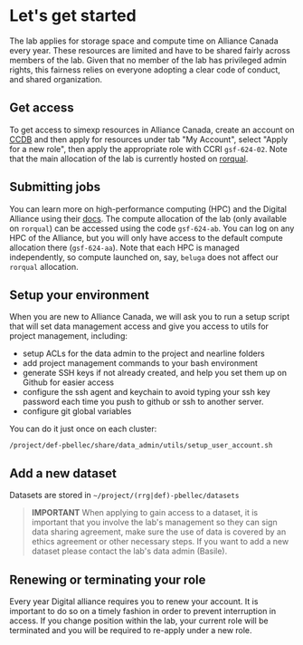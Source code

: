 # Let's get started

The lab applies for storage space and compute time on Alliance Canada every year.
These resources are limited and have to be shared fairly across members of the lab.
Given that no member of the lab has privileged admin rights, this fairness relies on everyone adopting a clear code of conduct, and shared organization.

## Get access 
To get access to simexp resources in Alliance Canada, create an account on [CCDB](https://ccdb.alliancecan.ca/) and then apply for resources under tab "My Account",  select "Apply for a new role", then apply the appropriate role with CCRI `gsf-624-02`. Note that the main allocation of the lab is currently hosted on [rorqual](https://docs.alliancecan.ca/wiki/Rorqual/en). 

## Submitting jobs
You can learn more on high-performance computing (HPC) and the Digital Alliance using their [docs](https://docs.alliancecan.ca/wiki/Running_jobs). The compute allocation of the lab (only available on `rorqual`) can be accessed using the code `gsf-624-ab`. You can log on any HPC of the Alliance, but you will only have access to the default compute allocation there (`gsf-624-aa`). Note that each HPC is managed independently, so compute launched on, say, `beluga` does not affect our `rorqual` allocation. 

## Setup your environment

When you are new to Alliance Canada, we will ask you to run a setup script that will set data management access and give you access to utils for project management, including:

- setup ACLs for the data admin to the project and nearline folders
- add project management commands to your bash environment
- generate SSH keys if not already created, and help you set them up on Github for easier access
- configure the ssh agent and keychain to avoid typing your ssh key password each time you push to github or ssh to another server.
- configure git global variables


You can do it just once on each cluster:

```
/project/def-pbellec/share/data_admin/utils/setup_user_account.sh
```

## Add a new dataset

Datasets are stored in `~/project/(rrg|def)-pbellec/datasets`

> __IMPORTANT__ When applying to gain access to a dataset, it is important that you involve the lab's management so they can sign data sharing agreement, make sure the use of data is covered by an ethics agreement or other necessary steps. If you want to add a new dataset please contact the lab's data admin (Basile).

## Renewing or terminating your role
Every year Digital alliance requires you to renew your account. It is important to do so on a timely fashion in order to prevent interruption in access. If you change position within the lab, your current role will be terminated and you will be required to re-apply under a new role. 

